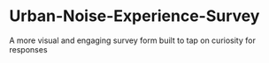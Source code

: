 # Urban-Noise-Experience-Survey
A more visual and engaging survey form built to tap on curiosity for responses
